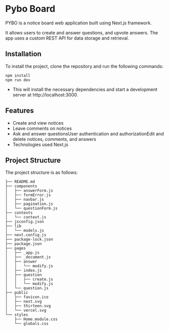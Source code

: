 # Pybo Board

PYBO is a notice board web application built using Next.js framework.

It allows users to create and answer questions, and upvote answers. The app uses a custom REST API for data storage and retrieval.

## Installation

To install the project, clone the repository and run the following commands:

```
npm install
npm run dev
```

- This will install the necessary dependencies and start a development server at http://localhost:3000.

## Features

- Create and view notices
- Leave comments on notices
- Ask and answer questionsUser authentication and authorizationEdit and delete notices, comments, and answers
- Technologies used Next.js

## Project Structure

The project structure is as follows:

```
├── README.md
├── components
│   ├── answerForm.js
│   ├── formError.js
│   ├── navbar.js
│   ├── pagination.js
│   └── questionForm.js
├── contexts
│   └── context.js
├── jsconfig.json
├── lib
│   └── models.js
├── next.config.js
├── package-lock.json
├── package.json
├── pages
│   ├── _app.js
│   ├── _document.js
│   ├── answer
│   │   └── modify.js
│   ├── index.js
│   ├── question
│   │   ├── create.js
│   │   └── modify.js
│   └── question.js
├── public
│   ├── favicon.ico
│   ├── next.svg
│   ├── thirteen.svg
│   └── vercel.svg
└── styles
    ├── Home.module.css
    └── globals.css
```
